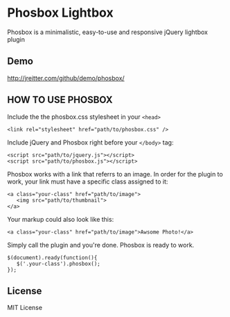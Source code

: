 # Phosbox Lightbox

Phosbox is a minimalistic, easy-to-use and responsive jQuery lightbox plugin

## Demo

http://jreitter.com/github/demo/phosbox/

## HOW TO USE PHOSBOX

Include the the phosbox.css stylesheet in your `<head>`   
```
<link rel="stylesheet" href="path/to/phosbox.css" />
```

Include jQuery and Phosbox right before your `</body>` tag:
```
<script src="path/to/jquery.js"></script>
<script src="path/to/phosbox.js"></script>
```

Phosbox works with a link that referrs to an image. In order for the plugin to work, your link must have a specific class assigned to it:
```
<a class="your-class" href="path/to/image">
   <img src="path/to/thumbnail">
</a>
```

Your markup could also look like this:   
```
<a class="your-class" href="path/to/image">Awsome Photo!</a>
```

Simply call the plugin and you're done. Phosbox is ready to work.
```
$(document).ready(function(){
   $('.your-class').phosbox();
});
```


## License

MIT License
